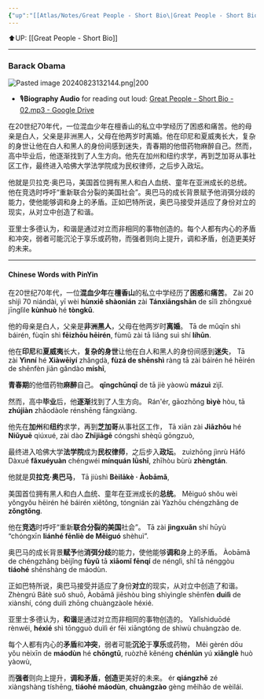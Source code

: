 ```yaml
---
{"up":"[[Atlas/Notes/Great People - Short Bio\|Great People - Short Bio]]","dg-publish":true,"permalink":"/atlas/notes/great-people-short-bio-02-barack-obama/","dgPassFrontmatter":true}
---
```


⬆️UP: [[Great People - Short Bio]]

---
### Barack Obama

![Pasted image 20240823132144.png|200](/img/user/Atlas/Utility/Images/Pasted%20image%2020240823132144.png)

- 🎙️**Biography Audio** for reading out loud: [Great People - Short Bio - 02.mp3 - Google Drive](https://drive.google.com/file/d/1Ogs4IXSWFm7UuV2_NUmzq5BePq342qel/view?usp=drive_link)

在20世纪70年代，一位混血少年在檀香山的私立中学经历了困惑和痛苦。他的母亲是白人，父亲是非洲黑人，父母在他两岁时离婚。他在印尼和夏威夷长大，复杂的身世让他在白人和黑人的身份间感到迷失，青春期的他借药物麻醉自己。然而，高中毕业后，他逐渐找到了人生方向。他先在加州和纽约求学，再到芝加哥从事社区工作，最终进入哈佛大学法学院成为民权律师，之后步入政坛。

他就是贝拉克·奥巴马，美国首位拥有黑人和白人血统、童年在亚洲成长的总统。他在竞选时呼吁“重新联合分裂的美国社会”。奥巴马的成长背景赋予他消弭分歧的能力，使他能够调和身上的矛盾。正如巴特所说，奥巴马接受并适应了身份对立的现实，从对立中创造了和谐。

亚里士多德认为，和谐是通过对立而非相同的事物创造的。每个人都有内心的矛盾和冲突，弱者可能沉沦于享乐或药物，而强者则向上提升，调和矛盾，创造更美好的未来。

---

#### Chinese Words with PinYin

在20世纪70年代，一位**混血少年**在**檀香山**的私立中学经历了**困惑**和**痛苦**。
Zài 20 shìjì 70 niándài, yī wèi **hùnxiě shàonián** zài **Tánxiāngshān** de sīlì zhōngxué jīnglìle **kùnhuò** hé **tòngkǔ**.

他的母亲是白人，父亲是**非洲黑人**，父母在他两岁时**离婚**。
Tā de mǔqīn shì báirén, fùqīn shì **fēizhōu hēirén**, fùmǔ zài tā liǎng suì shí **líhūn**. 

他在**印尼**和**夏威夷**长大，**复杂的身世**让他在白人和黑人的身份间感到**迷失**，
Tā zài **Yìnní** hé **Xiàwēiyí** zhǎngdà, **fùzá de shēnshì** ràng tā zài báirén hé hēirén de shēnfèn jiān gǎndào **míshī**, 

**青春期**的他借药物**麻醉**自己。
**qīngchūnqī** de tā jiè yàowù **mázuì** zìjǐ. 

然而，高中**毕业**后，他**逐渐**找到了人生方向。
Rán'ér, gāozhōng **bìyè** hòu, tā **zhújiàn** zhǎodàole rénshēng fāngxiàng. 

他先在**加州**和**纽约**求学，再到**芝加哥**从事社区工作，
Tā xiān zài **Jiāzhōu** hé **Niǔyuē** qiúxué, zài dào **Zhījiāgē** cóngshì shèqū gōngzuò, 

最终进入哈佛大学**法学院**成为**民权律师**，之后步入**政坛**。
zuìzhōng jìnrù Hāfó Dàxué **fǎxuéyuàn** chéngwéi **mínquán lǜshī**, zhīhòu bùrù **zhèngtán**.

他就是**贝拉克·奥巴马**，
Tā jiùshì **Bèilākè · Àobāmǎ**, 

美国首位拥有黑人和白人血统、童年在亚洲成长的**总统**。
Měiguó shǒu wèi yǒngyǒu hēirén hé báirén xiětǒng, tóngnián zài Yàzhōu chéngzhǎng de **zǒngtǒng**. 

他在**竞选**时呼吁“重新**联合分裂的美国**社会”。
Tā zài **jìngxuǎn** shí hūyù “chóngxīn **liánhé fēnliè de Měiguó** shèhuì”. 

奥巴马的成长背景**赋予**他**消弭分歧**的能力，使他能够**调和**身上的矛盾。
Àobāmǎ de chéngzhǎng bèijǐng **fùyǔ** tā **xiāomǐ fēnqí** de nénglì, shǐ tā nénggòu **tiáohé** shēnshàng de máodùn. 

正如巴特所说，奥巴马接受并适应了身份**对立**的现实，从对立中创造了和谐。
Zhèngrú Bātè suǒ shuō, Àobāmǎ jiēshòu bìng shìyìngle shēnfèn **duìlì** de xiànshí, cóng duìlì zhōng chuàngzàole héxié.

亚里士多德认为，**和谐**是通过对立而非相同的事物创造的。
Yàlǐshìduōdé rènwéi, **héxié** shì tōngguò duìlì ér fēi xiāngtóng de shìwù chuàngzào de. 

每个人都有内心的**矛盾**和**冲突**，弱者可能**沉沦**于**享乐**或药物，
Měi gèrén dōu yǒu nèixīn de **máodùn** hé **chōngtū**, ruòzhě kěnéng **chénlún** yú **xiǎnglè** huò yàowù, 

而**强者**则向上提升，**调和矛盾**，**创造**更美好的未来。
ér **qiángzhě** zé xiàngshàng tíshēng, **tiáohé máodùn**, **chuàngzào** gèng měihǎo de wèilái.
